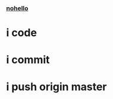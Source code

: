### [nohello](https://www.nohello.com/2013/01/please-dont-say-just-hello-in-chat.html?m=1)

# i code
# i commit
# i push origin master
<!--
**pr0PM/pr0PM** is a ✨ _special_ ✨ repository because its `README.md` (this file) appears on your GitHub profile.

Here are some ideas to get you started:

- 🔭 I’m currently working on ...
- 🌱 I’m currently learning ...
- 👯 I’m looking to collaborate on ...
- 🤔 I’m looking for help with ...
- 💬 Ask me about ...
- 📫 How to reach me: ...
- 😄 Pronouns: ...
- ⚡ Fun fact: ...
-->
